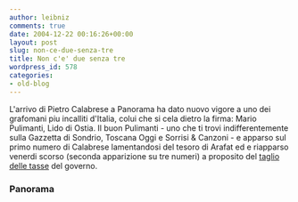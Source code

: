 ```yaml
---
author: leibniz
comments: true
date: 2004-12-22 00:16:26+00:00
layout: post
slug: non-ce-due-senza-tre
title: Non c'e' due senza tre
wordpress_id: 578
categories:
- old-blog
---
```


L'arrivo di Pietro Calabrese a Panorama ha dato nuovo vigore a uno
dei grafomani piu incalliti d'Italia, colui che si cela dietro la
firma: Mario Pulimanti, Lido di Ostia. Il buon Pulimanti - uno che ti
trovi indifferentemente sulla Gazzetta di Sondrio, Toscana Oggi e
Sorrisi & Canzoni - e apparso sul primo numero di Calabrese
lamentandosi del tesoro di Arafat ed e riapparso venerdi scorso
(seconda apparizione su tre numeri) a proposito del [taglio delle tasse](http://www.panorama.it/home/archivio/articolo/ix1-A020001028374) del governo. 




### Panorama
